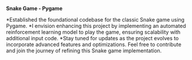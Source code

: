 **Snake Game - Pygame**

*Established the foundational codebase for the classic Snake game using Pygame.
*I envision enhancing this project by implementing an automated reinforcement learning model to play the game, ensuring scalability with additional input code.
*Stay tuned for updates as the project evolves to incorporate advanced features and optimizations. Feel free to contribute and join the journey of refining this Snake game implementation.
